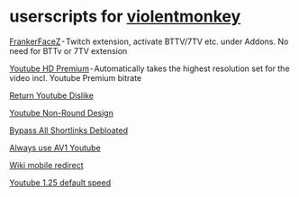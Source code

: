 # userscripts for [violentmonkey](https://violentmonkey.github.io/)

[FrankerFaceZ](https://www.frankerfacez.com/) - Twitch extension, activate BTTV/7TV etc. under Addons. No need for BTTv or 7TV extension

[Youtube HD Premium](https://greasyfork.org/en/scripts/498145-youtube-hd-premium) - Automatically takes the highest resolution set for the video incl. Youtube Premium bitrate

[Return Youtube Dislike](https://www.returnyoutubedislike.com/)

[Youtube Non-Round Design](https://greasyfork.org/en/scripts/453802-youtube-non-rounded-design)

[Bypass All Shortlinks Debloated](https://codeberg.org/Amm0ni4/bypass-all-shortlinks-debloated)

[Always use AV1 Youtube](https://greasyfork.org/en/scripts/466127-use-youtube-av1)

[Wiki mobile redirect](https://github.com/ODRise/solid-octo-broccoli/tree/main)

[Youtube 1.25 default speed](https://github.com/ODRise/congenial-lamp/tree/main)
